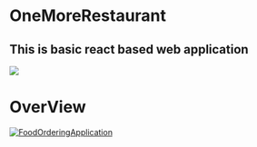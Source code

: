 # OneMoreRestaurant
## This is basic react based web application


<img src="https://user-images.githubusercontent.com/82259446/135482794-a84e840f-e1be-40be-a975-d67ff6d3c8a3.gif"/>

# OverView
[![FoodOrderingApplication](https://img.youtube.com/vi/QQQWEkkz6VE/0.jpg)](https://www.youtube.com/watch?v=QQQWEkkz6VE)
